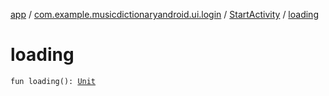 [app](../../index.md) / [com.example.musicdictionaryandroid.ui.login](../index.md) / [StartActivity](index.md) / [loading](./loading.md)

# loading

`fun loading(): `[`Unit`](https://kotlinlang.org/api/latest/jvm/stdlib/kotlin/-unit/index.html)